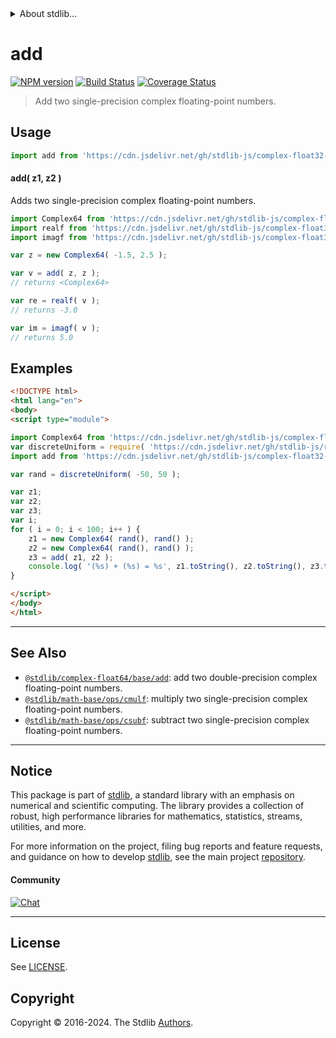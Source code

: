 <!--

@license Apache-2.0

Copyright (c) 2021 The Stdlib Authors.

Licensed under the Apache License, Version 2.0 (the "License");
you may not use this file except in compliance with the License.
You may obtain a copy of the License at

   http://www.apache.org/licenses/LICENSE-2.0

Unless required by applicable law or agreed to in writing, software
distributed under the License is distributed on an "AS IS" BASIS,
WITHOUT WARRANTIES OR CONDITIONS OF ANY KIND, either express or implied.
See the License for the specific language governing permissions and
limitations under the License.

-->


<details>
  <summary>
    About stdlib...
  </summary>
  <p>We believe in a future in which the web is a preferred environment for numerical computation. To help realize this future, we've built stdlib. stdlib is a standard library, with an emphasis on numerical and scientific computation, written in JavaScript (and C) for execution in browsers and in Node.js.</p>
  <p>The library is fully decomposable, being architected in such a way that you can swap out and mix and match APIs and functionality to cater to your exact preferences and use cases.</p>
  <p>When you use stdlib, you can be absolutely certain that you are using the most thorough, rigorous, well-written, studied, documented, tested, measured, and high-quality code out there.</p>
  <p>To join us in bringing numerical computing to the web, get started by checking us out on <a href="https://github.com/stdlib-js/stdlib">GitHub</a>, and please consider <a href="https://opencollective.com/stdlib">financially supporting stdlib</a>. We greatly appreciate your continued support!</p>
</details>

# add

[![NPM version][npm-image]][npm-url] [![Build Status][test-image]][test-url] [![Coverage Status][coverage-image]][coverage-url] <!-- [![dependencies][dependencies-image]][dependencies-url] -->

> Add two single-precision complex floating-point numbers.

<section class="intro">

</section>

<!-- /.intro -->



<section class="usage">

## Usage

```javascript
import add from 'https://cdn.jsdelivr.net/gh/stdlib-js/complex-float32-base-add@esm/index.mjs';
```

#### add( z1, z2 )

Adds two single-precision complex floating-point numbers.

```javascript
import Complex64 from 'https://cdn.jsdelivr.net/gh/stdlib-js/complex-float32-ctor@esm/index.mjs';
import realf from 'https://cdn.jsdelivr.net/gh/stdlib-js/complex-float32-real@esm/index.mjs';
import imagf from 'https://cdn.jsdelivr.net/gh/stdlib-js/complex-float32-imag@esm/index.mjs';

var z = new Complex64( -1.5, 2.5 );

var v = add( z, z );
// returns <Complex64>

var re = realf( v );
// returns -3.0

var im = imagf( v );
// returns 5.0
```

</section>

<!-- /.usage -->

<section class="examples">

## Examples

<!-- eslint no-undef: "error" -->

```html
<!DOCTYPE html>
<html lang="en">
<body>
<script type="module">

import Complex64 from 'https://cdn.jsdelivr.net/gh/stdlib-js/complex-float32-ctor@esm/index.mjs';
var discreteUniform = require( 'https://cdn.jsdelivr.net/gh/stdlib-js/random-base-discrete-uniform' ).factory;
import add from 'https://cdn.jsdelivr.net/gh/stdlib-js/complex-float32-base-add@esm/index.mjs';

var rand = discreteUniform( -50, 50 );

var z1;
var z2;
var z3;
var i;
for ( i = 0; i < 100; i++ ) {
    z1 = new Complex64( rand(), rand() );
    z2 = new Complex64( rand(), rand() );
    z3 = add( z1, z2 );
    console.log( '(%s) + (%s) = %s', z1.toString(), z2.toString(), z3.toString() );
}

</script>
</body>
</html>
```

</section>

<!-- /.examples -->

<!-- C interface documentation. -->



<!-- Section for related `stdlib` packages. Do not manually edit this section, as it is automatically populated. -->

<section class="related">

* * *

## See Also

-   <span class="package-name">[`@stdlib/complex-float64/base/add`][@stdlib/complex/float64/base/add]</span><span class="delimiter">: </span><span class="description">add two double-precision complex floating-point numbers.</span>
-   <span class="package-name">[`@stdlib/math-base/ops/cmulf`][@stdlib/math/base/ops/cmulf]</span><span class="delimiter">: </span><span class="description">multiply two single-precision complex floating-point numbers.</span>
-   <span class="package-name">[`@stdlib/math-base/ops/csubf`][@stdlib/math/base/ops/csubf]</span><span class="delimiter">: </span><span class="description">subtract two single-precision complex floating-point numbers.</span>

</section>

<!-- /.related -->

<!-- Section for all links. Make sure to keep an empty line after the `section` element and another before the `/section` close. -->


<section class="main-repo" >

* * *

## Notice

This package is part of [stdlib][stdlib], a standard library with an emphasis on numerical and scientific computing. The library provides a collection of robust, high performance libraries for mathematics, statistics, streams, utilities, and more.

For more information on the project, filing bug reports and feature requests, and guidance on how to develop [stdlib][stdlib], see the main project [repository][stdlib].

#### Community

[![Chat][chat-image]][chat-url]

---

## License

See [LICENSE][stdlib-license].


## Copyright

Copyright &copy; 2016-2024. The Stdlib [Authors][stdlib-authors].

</section>

<!-- /.stdlib -->

<!-- Section for all links. Make sure to keep an empty line after the `section` element and another before the `/section` close. -->

<section class="links">

[npm-image]: http://img.shields.io/npm/v/@stdlib/complex-float32-base-add.svg
[npm-url]: https://npmjs.org/package/@stdlib/complex-float32-base-add

[test-image]: https://github.com/stdlib-js/complex-float32-base-add/actions/workflows/test.yml/badge.svg?branch=main
[test-url]: https://github.com/stdlib-js/complex-float32-base-add/actions/workflows/test.yml?query=branch:main

[coverage-image]: https://img.shields.io/codecov/c/github/stdlib-js/complex-float32-base-add/main.svg
[coverage-url]: https://codecov.io/github/stdlib-js/complex-float32-base-add?branch=main

<!--

[dependencies-image]: https://img.shields.io/david/stdlib-js/complex-float32-base-add.svg
[dependencies-url]: https://david-dm.org/stdlib-js/complex-float32-base-add/main

-->

[chat-image]: https://img.shields.io/gitter/room/stdlib-js/stdlib.svg
[chat-url]: https://app.gitter.im/#/room/#stdlib-js_stdlib:gitter.im

[stdlib]: https://github.com/stdlib-js/stdlib

[stdlib-authors]: https://github.com/stdlib-js/stdlib/graphs/contributors

[umd]: https://github.com/umdjs/umd
[es-module]: https://developer.mozilla.org/en-US/docs/Web/JavaScript/Guide/Modules

[deno-url]: https://github.com/stdlib-js/complex-float32-base-add/tree/deno
[deno-readme]: https://github.com/stdlib-js/complex-float32-base-add/blob/deno/README.md
[umd-url]: https://github.com/stdlib-js/complex-float32-base-add/tree/umd
[umd-readme]: https://github.com/stdlib-js/complex-float32-base-add/blob/umd/README.md
[esm-url]: https://github.com/stdlib-js/complex-float32-base-add/tree/esm
[esm-readme]: https://github.com/stdlib-js/complex-float32-base-add/blob/esm/README.md
[branches-url]: https://github.com/stdlib-js/complex-float32-base-add/blob/main/branches.md

[stdlib-license]: https://raw.githubusercontent.com/stdlib-js/complex-float32-base-add/main/LICENSE

<!-- <related-links> -->

[@stdlib/complex/float64/base/add]: https://github.com/stdlib-js/complex-float64-base-add/tree/esm

[@stdlib/math/base/ops/cmulf]: https://github.com/stdlib-js/math-base-ops-cmulf/tree/esm

[@stdlib/math/base/ops/csubf]: https://github.com/stdlib-js/math-base-ops-csubf/tree/esm

<!-- </related-links> -->

</section>

<!-- /.links -->
